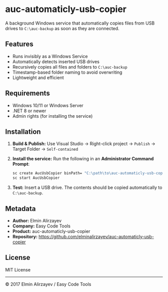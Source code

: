 # auc-automaticly-usb-copier

A background Windows service that automatically copies files from USB drives to `C:\auc-backup` as soon as they are connected.

## Features

- Runs invisibly as a Windows Service
- Automatically detects inserted USB drives
- Recursively copies all files and folders to `C:\auc-backup`
- Timestamp-based folder naming to avoid overwriting
- Lightweight and efficient

## Requirements

- Windows 10/11 or Windows Server
- .NET 8 or newer
- Admin rights (for installing the service)

## Installation

1. **Build & Publish:**
   Use Visual Studio → Right-click project → `Publish` → Target Folder → `Self-contained`

2. **Install the service:**
   Run the following in an **Administrator Command Prompt**:

   ```bash
   sc create AucUsbCopier binPath= "C:\path\to\auc-automaticly-usb-copier.exe"
   sc start AucUsbCopier
   ```

3. **Test:**
   Insert a USB drive. The contents should be copied automatically to `C:\auc-backup`.

## Metadata

- **Author:** Elmin Alirzayev
- **Company:** Easy Code Tools
- **Product:** auc-automaticly-usb-copier
- **Repository:** https://github.com/elminalirzayev/auc-automaticly-usb-copier

## License

MIT License

---

© 2017 Elmin Alirzayev / Easy Code Tools 
